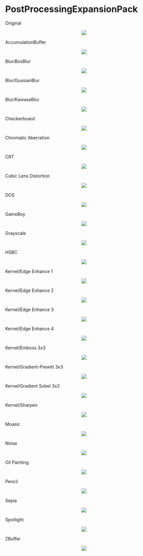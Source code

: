 # PostProcessingExpansionPack

Original
<p align="center">
<img style="margin:auto;"  src="https://github.com/ted10401/PostProcessingExpansionPack/blob/master/GithubResources/post-processing-expansion-pack-original.png">
</p>

AccumulationBuffer
<p align="center">
<img style="margin:auto;"  src="https://github.com/ted10401/PostProcessingExpansionPack/blob/master/GithubResources/post-processing-expansion-pack-accumulation-buffer.png">
</p>

Blur/BoxBlur
<p align="center">
<img style="margin:auto;"  src="https://github.com/ted10401/PostProcessingExpansionPack/blob/master/GithubResources/post-processing-expansion-pack-blur-box.png">
</p>

Blur/GussianBlur
<p align="center">
<img style="margin:auto;"  src="https://github.com/ted10401/PostProcessingExpansionPack/blob/master/GithubResources/post-processing-expansion-pack-blur-gaussian.png">
</p>

Blur/KawaseBlur
<p align="center">
<img style="margin:auto;"  src="https://github.com/ted10401/PostProcessingExpansionPack/blob/master/GithubResources/post-processing-expansion-pack-blur-kawase.png">
</p>

Checkerboard
<p align="center">
<img style="margin:auto;"  src="https://github.com/ted10401/PostProcessingExpansionPack/blob/master/GithubResources/post-processing-expansion-pack-checkerboard.png">
</p>

Chromatic Aberration
<p align="center">
<img style="margin:auto;"  src="https://github.com/ted10401/PostProcessingExpansionPack/blob/master/GithubResources/post-processing-expansion-pack-chromatic-aberration.png">
</p>

CRT
<p align="center">
<img style="margin:auto;"  src="https://github.com/ted10401/PostProcessingExpansionPack/blob/master/GithubResources/post-processing-expansion-pack-crt.gif">
</p>

Cubic Lens Distortion
<p align="center">
<img style="margin:auto;"  src="https://github.com/ted10401/PostProcessingExpansionPack/blob/master/GithubResources/post-processing-expansion-pack-cubic-lens-distortion.png">
</p>

DOS
<p align="center">
<img style="margin:auto;"  src="https://github.com/ted10401/PostProcessingExpansionPack/blob/master/GithubResources/post-processing-expansion-pack-dos.png">
</p>

GameBoy
<p align="center">
<img style="margin:auto;"  src="https://github.com/ted10401/PostProcessingExpansionPack/blob/master/GithubResources/post-processing-expansion-pack-gameboy.png">
</p>

Grayscale
<p align="center">
<img style="margin:auto;"  src="https://github.com/ted10401/PostProcessingExpansionPack/blob/master/GithubResources/post-processing-expansion-pack-grayscale.png">
</p>

HSBC
<p align="center">
<img style="margin:auto;"  src="https://github.com/ted10401/PostProcessingExpansionPack/blob/master/GithubResources/post-processing-expansion-pack-hsbc.png">
</p>

Kernel/Edge Enhance 1
<p align="center">
<img style="margin:auto;"  src="https://github.com/ted10401/PostProcessingExpansionPack/blob/master/GithubResources/post-processing-expansion-pack-kernel-edge-enhance-1.png">
</p>

Kernel/Edge Enhance 2
<p align="center">
<img style="margin:auto;"  src="https://github.com/ted10401/PostProcessingExpansionPack/blob/master/GithubResources/post-processing-expansion-pack-kernel-edge-enhance-2.png">
</p>

Kernel/Edge Enhance 3
<p align="center">
<img style="margin:auto;"  src="https://github.com/ted10401/PostProcessingExpansionPack/blob/master/GithubResources/post-processing-expansion-pack-kernel-edge-enhance-3.png">
</p>

Kernel/Edge Enhance 4
<p align="center">
<img style="margin:auto;"  src="https://github.com/ted10401/PostProcessingExpansionPack/blob/master/GithubResources/post-processing-expansion-pack-kernel-edge-enhance-4.png">
</p>

Kernel/Emboss 3x3
<p align="center">
<img style="margin:auto;"  src="https://github.com/ted10401/PostProcessingExpansionPack/blob/master/GithubResources/post-processing-expansion-pack-kernel-emboss-3x3.png">
</p>

Kernel/Gradient-Prewitt 3x3
<p align="center">
<img style="margin:auto;"  src="https://github.com/ted10401/PostProcessingExpansionPack/blob/master/GithubResources/post-processing-expansion-pack-kernel-gradient-prewitt-3x3.png">
</p>

Kernel/Gradient Sobel 3x3
<p align="center">
<img style="margin:auto;"  src="https://github.com/ted10401/PostProcessingExpansionPack/blob/master/GithubResources/post-processing-expansion-pack-kernel-gradient-sobel-3x3.png">
</p>

Kernel/Sharpen
<p align="center">
<img style="margin:auto;"  src="https://github.com/ted10401/PostProcessingExpansionPack/blob/master/GithubResources/post-processing-expansion-pack-kernel-sharpen.png">
</p>

Moasic
<p align="center">
<img style="margin:auto;"  src="https://github.com/ted10401/PostProcessingExpansionPack/blob/master/GithubResources/post-processing-expansion-pack-mosaic.png">
</p>

Noise
<p align="center">
<img style="margin:auto;"  src="https://github.com/ted10401/PostProcessingExpansionPack/blob/master/GithubResources/post-processing-expansion-pack-noise.gif">
</p>

Oil Painting
<p align="center">
<img style="margin:auto;"  src="https://github.com/ted10401/PostProcessingExpansionPack/blob/master/GithubResources/post-processing-expansion-pack-oil-panting.png">
</p>

Pencil
<p align="center">
<img style="margin:auto;"  src="https://github.com/ted10401/PostProcessingExpansionPack/blob/master/GithubResources/post-processing-expansion-pack-pencil.png">
</p>

Sepia
<p align="center">
<img style="margin:auto;"  src="https://github.com/ted10401/PostProcessingExpansionPack/blob/master/GithubResources/post-processing-expansion-pack-sepia.png">
</p>

Spotlight
<p align="center">
<img style="margin:auto;"  src="https://github.com/ted10401/PostProcessingExpansionPack/blob/master/GithubResources/post-processing-expansion-pack-spotlight.png">
</p>

ZBuffer
<p align="center">
<img style="margin:auto;"  src="https://github.com/ted10401/PostProcessingExpansionPack/blob/master/GithubResources/post-processing-expansion-pack-zbuffer.png">
</p>
